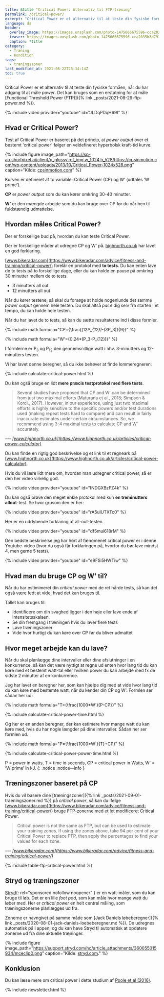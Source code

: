 ```yaml
---
title: &title "Critical Power: Alternativ til FTP-træning"
permalink: /critical-power/
excerpt: "Critical Power er et alternativ til at teste din fysiske formåen, når du har adgang til at måle _power_. Det kan bruges som en erstatning for at måle Functional Threshold Power."
language: da
header:
  overlay_image: https://images.unsplash.com/photo-1475666675596-cca2035b3d79?ixid=MnwxMjA3fDB8MHxwaG90by1wYWdlfHx8fGVufDB8fHx8&ixlib=rb-1.2.1&auto=format&fit=crop&w=1950&q=80
  teaser: https://images.unsplash.com/photo-1475666675596-cca2035b3d79?ixid=MnwxMjA3fDB8MHxwaG90by1wYWdlfHx8fGVufDB8fHx8&ixlib=rb-1.2.1&auto=format&fit=crop&w=400&q=80
  caption: *title
category:
  - Træning
  - Kondition
tags:
  - træningszoner
last_modified_at: 2021-08-22T23:14:14Z
toc: true
---
```


Critical Power er et alternativ til at teste din fysiske formåen, når du har adgang til at måle _power_. Det kan bruges som en erstatning for at måle [Functional Threshold Power (FTP)]({% link _posts/2021-08-29-ftp-power.md %}).

{% include video provider="youtube" id="JLDqPDqH69I" %}

## Hvad er Critical Power?

Test af Critical Power er baseret på det princip, at _power output_ over et bestemt 'critical power' følger en veldefineret hyperbolsk kraft-tid kurve.

{% include figure image_path="https://sp-ao.shortpixel.ai/client/q_glossy,ret_img,w_1024,h_528/https://cpsinmotion.com/wp-content/uploads/2013/10/Critical_Power-1024x528.png" caption="Kilde: [cpsinmotion.com](https://cpsinmotion.com/critical-power-profiling/)" %}

Kurven er defineret af to variable: Critical Power (CP) og W’ (udtales ‘W prime’).

**CP** er *power output* som du kan kører omkring 30-40 minutter.

**W’** er den mængde arbejde som du kan bruge over CP før du når hen til fuldstændig udmattelse.

## Hvordan måles Critical Power?

Der er forskellige bud på, hvordan du kan teste Critical Power.

Der er forskellige måder at udregne CP og W' på. [highnorth.co.uk](https://www.highnorth.co.uk/articles/critical-power-calculator) har lavet en god forklaring.

[www.bikeradar.com](https://www.bikeradar.com/advice/fitness-and-training/critical-power/) forelår en protokol med **to tests**. Du kan enten lave de to tests på to forskellige dage, eller du kan holde en pause på omkring 30 minutter mellem de to tests.

- 3 minutters all out
- 12 minutters all out

Når du kører testene, så skal du forsøge at holde nogenlunde det samme _power output_ gennem hele testen. Du skal altså _pace_ dig selv fra starten i et tempo, du kan holde hele testen.

Når du har lavet de to tests, så kan du sætte resultaterne ind i disse formler.

{% include math formula="CP={\frac{(12*P_{12})-(3*P_3)}{9}}" %}

{% include math formula="W'={0.24*(P_3-P_{12})}" %}

I formlerne er P<sub>3</sub> og P<sub>12</sub> den gennemsnitlige watt i hhv. 3-minutters og 12-minutters testen.

Vi har lavet denne beregner, så du ikke behøver at finde lommeregneren:

{% include calculate-critical-power.html %}

Du kan også bruge en lidt **mere præcis testprotokol med flere tests**.

> Several studies have proposed that CP and W’ can be determined from just two maximal efforts (Maturana et al., 2018; Simpson & Kordi., 2017). However, in our experience, using just two maximal efforts is highly sensitive to the specific powers and/or test durations used (making repeat tests hard to compare) and can result in fairly inaccurate estimates under certain circumstances. So, we recommend using 3-4 maximal tests to calculate CP and W’ accurately.

--- <cite>[www.highnorth.co.uk](https://www.highnorth.co.uk/articles/critical-power-calculator)</cite>

Du kan finde en rigtig god beskrivelse og et link til et regneark på [www.highnorth.co.uk](https://www.highnorth.co.uk/articles/critical-power-calculator).

Hvis du vil lære lidt mere om, hvordan man udregner critical power, så er den her video virkelig god.

{% include video provider="youtube" id="INDGXBzFZ4k" %}

Du kan også prøve den meget enkle protokol med kun **en treminutters allout**-test. Se hvor grusom den er her:

{% include video provider="youtube" id="rA5uIUTXTc0" %}

Her er en uddybende forklaring af all-out-testen.

{% include video provider="youtube" id="df5mui618rM" %}

Den bedste beskrivelse jeg har hørt af fænomenet critical power er i denne Youtube-video (hvor du også får forklaringen på, hvorfor du bør lave mindst 4, men gerne 5 tests).

{% include video provider="youtube" id="e9FSi5HWTiw" %}

## Hvad man du bruge CP og W' til?

Når du har estimimeret din *critical power* med de ret hårde tests, så kan det også være fedt at vide, hvad det kan bruges til.

Tallet kan bruges til:

- Identificere om din svaghed ligger i den høje eller lave ende af intensitetsskalaen.
- Se din fremgang i træningen hvis du laver flere tests
- Lave træningszoner
- Vide hvor hurtigt du kan køre over CP før du bliver udmattet

## Hvor meget arbejde kan du lave?

Når du skal planlægge dine intervaller eller dine afslutninger i en konkurrence, så kan det være nyttigt at regne ud enten hvor lang tid du kan køre med et bestemt watt-tal eller hvilken power du kan arbejde med fx de sidste 2 minutter af en konkurrence.

Jeg har lavet en beregner her, som kan hjælpe dig med at vide hvor lang tid du kan køre med bestemte watt, når du kender din CP og W'. Formlen ser sådan her ud:

{% include math formula="T={\frac{1000*W'}{P-CP}}" %}

{% include calculate-critical-power-time.html %}

Og her er en anden beregner, der kan estimere hvor mange watt du kan køre med, hvis du har nogle længder på dine intervaller. Sådan her ser formlen ud.

{% include math formula="P={\frac{1000*W'}{T}+CP}" %}

{% include calculate-critical-power-power-time.html %}

P = power in watts, T = time in seconds, CP = critical power in Watts, W’ = ‘W prime’ in kJ.
{: .notice .notice--info }

## Træningszoner baseret på CP

Hvis du vil basere dine [træningszoner]({% link _posts/2021-09-01-traeningszoner.md %}) på *critical power*, så kan du ifølge [www.bikeradar.com](https://www.bikeradar.com/advice/fitness-and-training/critical-power/) bruge FTP-zonerne med et let modificeret Critical Power.

> Critical power is not the same as FTP, but can be used to estimate your training zones. If using the zones above, take 94 per cent of your Critical Power to replace FTP, then apply the percentages to find your values for each zone.

--- <cite>[www.bikeradar.com](https://www.bikeradar.com/advice/fitness-and-training/critical-power/)</cite>

{% include table-ftp-critical-power.html %}

## Stryd og træningszoner

[Stryd](https://buy.stryd.com/store?referrer_id=c444f8a6-8d83-59d2-7060-6e7eddbaf413){: rel="sponsored nofollow noopener" } er en watt-måler, som du kan bruge til løb. Det er en lille *foot pod*, som kan måle hvor mange watt du løber med. Her er *critical power* en helt central måling, som træningszonerne planlægges ud fra.

Zonerne er navngivet på samme måde som [Jack Daniels løbeberegner]({% link _posts/2020-08-01-jack-daniels-loebeberegner.md %}). De udregnes automatisk på i appen, og du kan have Stryd til automatisk at opdatere zonerne ud fra dine aktuelle træninger.

{% include figure image_path="https://support.stryd.com/hc/article_attachments/360055015934/mceclip0.png" caption="Kilde: [stryd.com](https://support.stryd.com/hc/en-us/articles/360039774153-Power-Zones)." %}

## Konklusion

Du kan læse mere om critical power i dette studium af [Poole et al (2016)](https://www.ncbi.nlm.nih.gov/pmc/articles/PMC5070974/).

{% include newsletter.html %}
